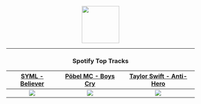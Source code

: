 <p align="center">
  <a href="https://www.tobiasmichael.de">
    <img src="https://tm-website-static.s3.eu-central-1.amazonaws.com/logo.png" width="100" height="100"/>
  </a>
</p>

---

<h3 align="center">Spotify Top Tracks</h3>

[SYML - Believer](https://open.spotify.com/track/4QthYp34wrGAPQEvbz9QNS)|[Pöbel MC - Boys Cry](https://open.spotify.com/track/7eWLYBs0LitQiW4bmyZbG3)|[Taylor Swift - Anti-Hero](https://open.spotify.com/track/0V3wPSX9ygBnCm8psDIegu)
:---:|:----:|:----:
<img src="https://i.scdn.co/image/ab67616d00001e0215ca10fdbe28ba5205adc0cf"/>|<img src="https://i.scdn.co/image/ab67616d00001e029277a5e6a4075358ced6387f"/>|<img src="https://i.scdn.co/image/ab67616d00001e02bb54dde68cd23e2a268ae0f5"/>